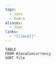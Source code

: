 ```yaml
---
tags:
  - Java
  - Книга
aliases:
  - JCon
links:
  - "[[Java]]"
---
```

```dataview
TABLE
FROM #JavaConcurrency
SORT file
```






